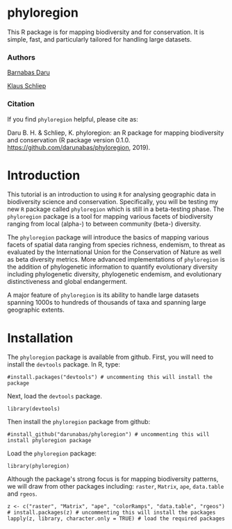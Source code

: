 # phyloregion
This R package is for mapping biodiversity and for conservation. It is simple, fast, and particularly tailored for handling large datasets.
### Authors
[Barnabas Daru](https://barnabasdaru.com/) 

[Klaus Schliep](https://kschliep.netlify.com/)
### Citation
If you find ```phyloregion``` helpful, please cite as:

Daru B. H. & Schliep, K. phyloregion: an R package for mapping biodiversity and conservation (R package version 0.1.0. https://github.com/darunabas/phyloregion, 2019).
# Introduction
This tutorial is an introduction to using `R` for analysing geographic data in biodiversity science and conservation. Specifically, you will be testing my new `R` package called `phyloregion` which is still in a beta-testing phase. The `phyloregion` package is a tool for mapping various facets of biodiversity ranging from local (alpha-) to between community (beta-) diversity.

The `phyloregion` package will introduce the basics of mapping various facets of spatial data ranging from species richness, endemism, to threat as evaluated by the International Union for the Conservation of Nature as well as beta diversity metrics. More advanced implementations of `phyloregion` is the addition of phylogenetic information to quantify evolutionary diversity including phylogenetic diversity, phylogenetic endemism, and evolutionary distinctiveness and global endangerment.

A major feature of `phyloregion` is its ability to handle large datasets spanning 1000s to hundreds of thousands of taxa and spanning large geographic extents.
# Installation
The `phyloregion` package is available from github. First, you will need to install the `devtools` package. In R, type:
```{r, echo=TRUE}
#install.packages("devtools") # uncommenting this will install the package
```
Next, load the `devtools` package.
```{r, message=FALSE, results='hide', warning=FALSE}
library(devtools)
```
Then install the `phyloregion` package from github:
```{r, echo=TRUE}
#install_github("darunabas/phyloregion") # uncommenting this will install phyloregion package
```
Load the `phyloregion` package:
```{r, echo=TRUE}
library(phyloregion)
```
Although the package's strong focus is for mapping biodiversity patterns, we will draw from other packages including: `raster`, `Matrix`, `ape`, `data.table` and `rgeos`.

```{r, message=FALSE, results='hide', warning=FALSE}
z <- c("raster", "Matrix", "ape", "colorRamps", "data.table", "rgeos")
# install.packages(z) # uncommenting this will install the packages
lapply(z, library, character.only = TRUE) # load the required packages
```

